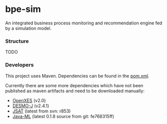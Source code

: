 bpe-sim
=======

An integrated business process monitoring and recommendation engine fed by a simulation model.

### Structure

TODO

### Developers
This project uses Maven. Dependencies can be found in the [pom.xml](pom.xml).

Currently there are some more dependencies which have not been published as maven artifacts and need to be downloaded manually:
- [OpenXES][openxes] (v2.0)
- [DESMO-J][desmoj] (v2.4.1)
- [JSAT][java-statistical-analysis-tool] (latest from svn: r853)
- [Java-ML][java-ml] (latest 0.1.8 source from git: fe768315ff)

[openxes]: http://www.xes-standard.org/openxes/download
[desmoj]: http://desmoj.sourceforge.net/home.html
[java-statistical-analysis-tool]: https://code.google.com/p/java-statistical-analysis-tool/
[java-ml]: http://java-ml.sourceforge.net/
